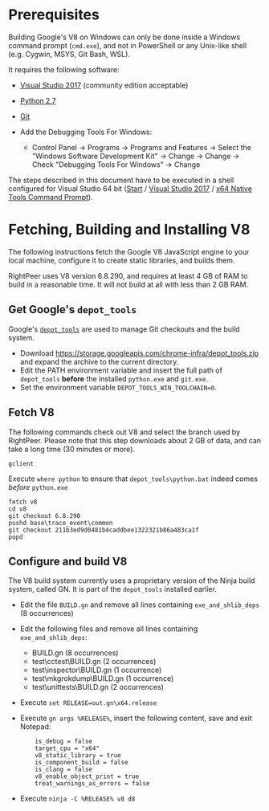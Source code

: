 # Prerequisites

Building Google's V8 on Windows can only be done inside a Windows command prompt (`cmd.exe`), and not in PowerShell or any Unix-like shell (e.g. Cygwin, MSYS, Git Bash, WSL).

It requires the following software:

-   [Visual Studio 2017](https://visualstudio.microsoft.com/thank-you-downloading-visual-studio/?sku=Community&rel=15) (community edition acceptable)
-   [Python 2.7](https://www.python.org/ftp/python/2.7.15/python-2.7.15.amd64.msi)
-   [Git](https://github.com/git-for-windows/git/releases/download/v2.19.1.windows.1/Git-2.19.1-64-bit.exe)

-   Add the Debugging Tools For Windows:

    -    Control Panel → Programs → Programs and Features → Select the "Windows Software Development Kit" → Change → Change → Check "Debugging Tools For Windows" → Change

The steps described in this document have to be executed in a shell configured for Visual Studio 64 bit (<u>Start</u> / <u>Visual Studio 2017</u> / <u>x64 Native Tools Command Prompt</u>).

# Fetching, Building and Installing V8

The following instructions fetch the Google V8 JavaScript engine to your local machine, configure it to create static libraries, and builds them.

RightPeer uses V8 version 6.8.290, and requires at least 4 GB of RAM to build in a reasonable time. It will not build at all with less than 2 GB RAM.

## Get Google's `depot_tools`

Google's [`depot_tools`](http://dev.chromium.org/developers/how-tos/install-depot-tools) are used to manage Git checkouts and the build system.

-   Download https://storage.googleapis.com/chrome-infra/depot_tools.zip and expand the archive to the current directory.
-   Edit the PATH environment variable and insert the full path of `depot_tools` **before** the installed `python.exe` and `git.exe`.
-   Set the environment variable `DEPOT_TOOLS_WIN_TOOLCHAIN=0`.

## Fetch V8

The following commands check out V8 and select the branch used by RightPeer. Please note that this step downloads about 2 GB of data, and can take a long time (30 minutes or more).

    gclient
    
Execute `where python` to ensure that `depot_tools\python.bat` indeed comes *before* `python.exe`

    fetch v8
    cd v8
    git checkout 6.8.290
    pushd base\trace_event\common
    git checkout 211b3ed9d0481b4caddbee1322321b86a483ca1f
    popd

## Configure and build V8

The V8 build system currently uses a proprietary version of the Ninja build system, called GN. It is part of the `depot_tools` installed earlier.

-   Edit the file `BUILD.gn` and remove all lines containing `exe_and_shlib_deps` (8 occurrences)
-   Edit the following files and remove all lines containing `exe_and_shlib_deps`:
    -   BUILD.gn (8 occurrences)
    -   test\cctest\BUILD.gn (2 occurrences)
    -   test\inspector\BUILD.gn (1 occurrence)
    -   test\mkgrokdump\BUILD.gn (1 occurrence)
    -   test\unittests\BUILD.gn (2 occurrences)
        
-   Execute `set RELEASE=out.gn\x64.release`
-   Execute `gn args %RELEASE%`, insert the following content, save and exit Notepad:

            is_debug = false
            target_cpu = "x64"
            v8_static_library = true
            is_component_build = false
            is_clang = false
            v8_enable_object_print = true
            treat_warnings_as_errors = false

-   Execute `ninja -C %RELEASE% v8 d8`
